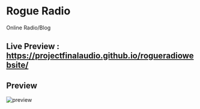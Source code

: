 # Rogue Radio
Online Radio/Blog

## Live Preview : https://projectfinalaudio.github.io/rogueradiowebsite/

## Preview
![preview](https://github.com/projectfinalaudio/rogueradiowebsite/blob/master/preview.png?raw=true)
